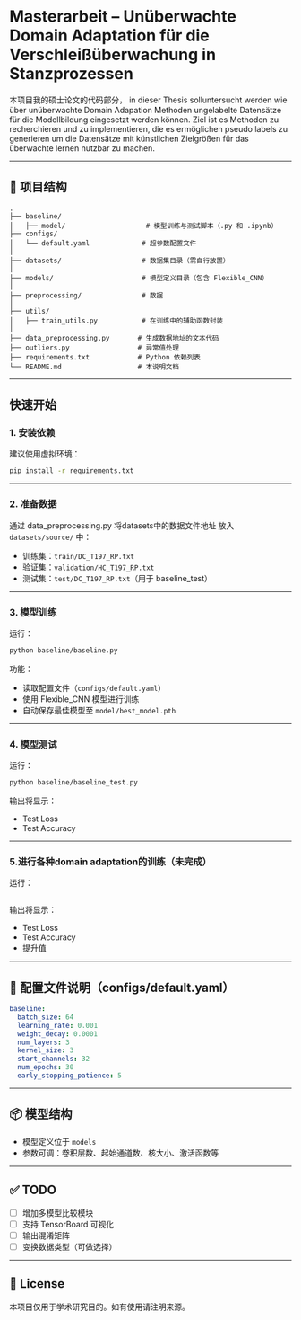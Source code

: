 
# Masterarbeit – Unüberwachte Domain Adaptation für die Verschleißüberwachung in Stanzprozessen

本项目我的硕士论文的代码部分， in dieser Thesis solluntersucht werden wie über unüberwachte Domain Adapation Methoden ungelabelte Datensätze für die Modellbildung eingesetzt werden können. Ziel ist es Methoden zu recherchieren und zu implementieren, die es ermöglichen pseudo labels zu generieren um die Datensätze mit künstlichen Zielgrößen für das überwachte lernen nutzbar zu machen. 

---

## 📁 项目结构

```
.
├── baseline/
│   ├── model/                    # 模型训练与测试脚本（.py 和 .ipynb）
├── configs/
│   └── default.yaml             # 超参数配置文件
│
├── datasets/                    # 数据集目录（需自行放置）
│
├── models/                      # 模型定义目录（包含 Flexible_CNN）
│
├── preprocessing/               # 数据
│
├── utils/
│   ├── train_utils.py           # 在训练中的辅助函数封装
│
├── data_preprocessing.py       # 生成数据地址的文本代码
├── outliers.py                 # 异常值处理
├── requirements.txt            # Python 依赖列表
└── README.md                   # 本说明文档
```

---

## 快速开始

### 1. 安装依赖

建议使用虚拟环境：

```bash
pip install -r requirements.txt
```

---

### 2. 准备数据

通过 data_preprocessing.py 将datasets中的数据文件地址 放入 `datasets/source/` 中：

- 训练集：`train/DC_T197_RP.txt`
- 验证集：`validation/HC_T197_RP.txt`
- 测试集：`test/DC_T197_RP.txt`（用于 baseline_test）

---

### 3. 模型训练

运行：

```bash
python baseline/baseline.py
```

功能：
- 读取配置文件（`configs/default.yaml`）
- 使用 Flexible_CNN 模型进行训练
- 自动保存最佳模型至 `model/best_model.pth`

---

### 4. 模型测试

运行：

```bash
python baseline/baseline_test.py
```

输出将显示：
- Test Loss
- Test Accuracy

------

### 5.进行各种domain adaptation的训练（未完成）

运行：

```bash

```

输出将显示：

- Test Loss
- Test Accuracy
- 提升值

---

## 🔧 配置文件说明（configs/default.yaml）

```yaml
baseline:
  batch_size: 64
  learning_rate: 0.001
  weight_decay: 0.0001
  num_layers: 3
  kernel_size: 3
  start_channels: 32
  num_epochs: 30
  early_stopping_patience: 5
```

---

## 📦 模型结构

- 模型定义位于 `models`
- 参数可调：卷积层数、起始通道数、核大小、激活函数等

---

## ✅ TODO

- [ ] 增加多模型比较模块
- [ ] 支持 TensorBoard 可视化
- [ ] 输出混淆矩阵
- [ ] 变换数据类型（可做选择）

---

## 📄 License

本项目仅用于学术研究目的。如有使用请注明来源。
